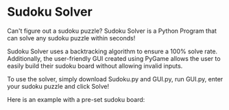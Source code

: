# Sudoku Solver
 
Can't figure out a sudoku puzzle?
Sudoku Solver is a Python Program that can solve any sudoku puzzle within seconds!

Sudoku Solver uses a backtracking algorithm to ensure a 100% solve rate. Additionally, the user-friendly GUI created using PyGame allows the user to easily build their sudoku board without allowing invalid inputs. 

To use the solver, simply download Sudoku.py and GUI.py, run GUI.py, enter your sudoku puzzle and click Solve!

Here is an example with a pre-set sudoku board: 
